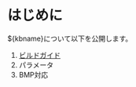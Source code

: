 # はじめに

${kbname}について以下を公開します。

1. [ビルドガイド](./README_build_guide/README_${_lang}.md)
1. パラメータ
1. BMP対応

